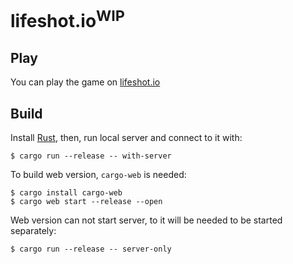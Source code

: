 # lifeshot.io<sup>WIP</sup>

## Play

You can play the game on [lifeshot.io](https://lifeshot.io)

## Build

Install [Rust](https://rust-lang.org), then, run local server and connect to it with:

```shell
$ cargo run --release -- with-server
```

To build web version, `cargo-web` is needed:

```shell
$ cargo install cargo-web
$ cargo web start --release --open
```

Web version can not start server, to it will be needed to be started separately:

```shell
$ cargo run --release -- server-only
```